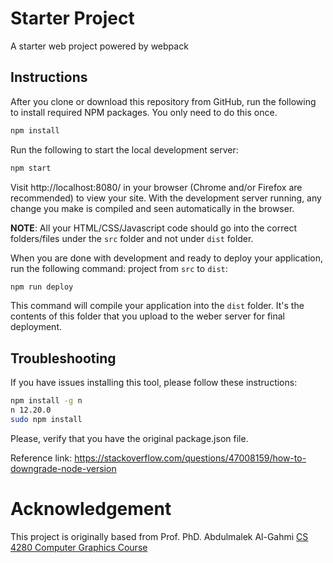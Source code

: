 # Starter Project
A starter web project powered by webpack

## Instructions
After you clone or download this repository from GitHub, run the following to install required NPM packages. You only need to do this once.

```bash
npm install
```

Run the following to start the local development server:

```bash
npm start
```

Visit http://localhost:8080/ in your browser (Chrome and/or Firefox are recommended) to view your site. With the development server running, any change you make is compiled and seen automatically in the browser.

**NOTE**: All your HTML/CSS/Javascript code should go into the correct folders/files under the `src` folder and not under `dist` folder. 

When you are done with development and ready to deploy your application, run the following command:
project from `src` to `dist`:

```bash
npm run deploy
```

This command will compile your application into the `dist` folder. It's the contents of this folder that you upload to the weber server for final deployment.

## Troubleshooting
If you have issues installing this tool, please follow these instructions:

```bash
npm install -g n
n 12.20.0
sudo npm install
```
Please, verify that you have the original package.json file. 

Reference link: https://stackoverflow.com/questions/47008159/how-to-downgrade-node-version

# Acknowledgement
This project is originally based from Prof. PhD. Abdulmalek Al-Gahmi [CS 4280 Computer Graphics Course](https://github.com/WSU-FALL-2020/cs4280-inclass)
